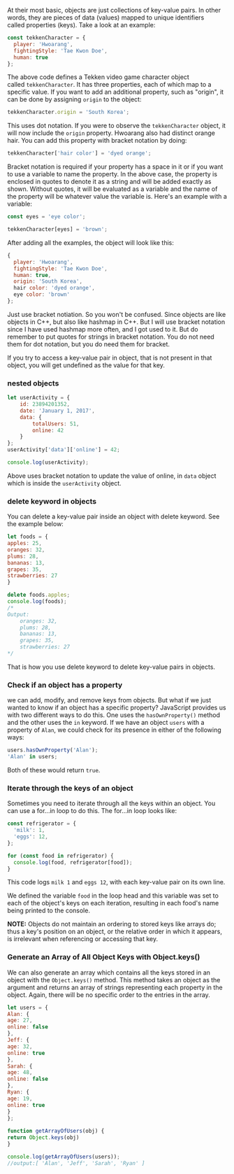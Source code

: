 At their most basic, objects are just collections of key-value pairs. In other words, they are pieces of data (values) mapped to unique identifiers called properties (keys). Take a look at an example:
```js
const tekkenCharacter = {
  player: 'Hwoarang',
  fightingStyle: 'Tae Kwon Doe',
  human: true
};
```

The above code defines a Tekken video game character object called `tekkenCharacter`. It has three properties, each of which map to a specific value. If you want to add an additional property, such as "origin", it can be done by assigning `origin` to the object:
```js
tekkenCharacter.origin = 'South Korea';
```

This uses dot notation. If you were to observe the `tekkenCharacter` object, it will now include the `origin` property. Hwoarang also had distinct orange hair. You can add this property with bracket notation by doing:
```js
tekkenCharacter['hair color'] = 'dyed orange';
```

Bracket notation is required if your property has a space in it or if you want to use a variable to name the property. In the above case, the property is enclosed in quotes to denote it as a string and will be added exactly as shown. Without quotes, it will be evaluated as a variable and the name of the property will be whatever value the variable is. Here's an example with a variable:

```js
const eyes = 'eye color';

tekkenCharacter[eyes] = 'brown';
```

After adding all the examples, the object will look like this:
```js
{
  player: 'Hwoarang',
  fightingStyle: 'Tae Kwon Doe',
  human: true,
  origin: 'South Korea',
  hair color: 'dyed orange',
  eye color: 'brown'
};
```

Just use bracket notiation. So you won't be confused. Since objects are like objects in C++, but also like hashmap in C++. But I will use bracket notation since I have used hashmap more often, and I got used to it. 
But do remember to put quotes for strings in bracket notation. You do not need them for dot notation, but you do need them for bracket. 

If you try to access a key-value pair in object, that is not present in that object, you will get undefined as the value for that key. 
### nested objects
```js
let userActivity = {
	id: 23894201352,
	date: 'January 1, 2017',
	data: {
		totalUsers: 51,
		online: 42
	}
};
userActivity['data']['online'] = 42;

console.log(userActivity);
```
Above uses bracket notation to update the value of online, in `data` object which is inside the `userActivity` object. 

### delete keyword in objects
You can delete a key-value pair inside an object with delete keyword. See the example below:
```js
let foods = {
apples: 25,
oranges: 32,
plums: 28,
bananas: 13,
grapes: 35,
strawberries: 27
}

delete foods.apples;
console.log(foods);
/*
Output:
	oranges: 32,
	plums: 28,
	bananas: 13,
	grapes: 35,
	strawberries: 27
*/
```
That is how you use delete keyword to delete key-value pairs in objects. 

### Check if an object has a property
we can add, modify, and remove keys from objects. But what if we just wanted to know if an object has a specific property? JavaScript provides us with two different ways to do this. One uses the `hasOwnProperty()` method and the other uses the `in` keyword. If we have an object `users` with a property of `Alan`, we could check for its presence in either of the following ways:

```js
users.hasOwnProperty('Alan');
'Alan' in users;
```

Both of these would return `true`.
### Iterate through the keys of an object
Sometimes you need to iterate through all the keys within an object. You can use a for...in loop to do this. The for...in loop looks like:

```javascript
const refrigerator = {
  'milk': 1,
  'eggs': 12,
};

for (const food in refrigerator) {
  console.log(food, refrigerator[food]);
}
```

This code logs `milk 1` and `eggs 12`, with each key-value pair on its own line.

We defined the variable `food` in the loop head and this variable was set to each of the object's keys on each iteration, resulting in each food's name being printed to the console.

**NOTE:** Objects do not maintain an ordering to stored keys like arrays do; thus a key's position on an object, or the relative order in which it appears, is irrelevant when referencing or accessing that key.

### Generate an Array of All Object Keys with Object.keys()
We can also generate an array which contains all the keys stored in an object with the `Object.keys()` method. This method takes an object as the argument and returns an array of strings representing each property in the object. Again, there will be no specific order to the entries in the array.
```js
let users = {
Alan: {
age: 27,
online: false
},
Jeff: {
age: 32,
online: true
},
Sarah: {
age: 48,
online: false
},
Ryan: {
age: 19,
online: true
}
};
  
function getArrayOfUsers(obj) {
return Object.keys(obj)
}

console.log(getArrayOfUsers(users));
//output:[ 'Alan', 'Jeff', 'Sarah', 'Ryan' ]
```